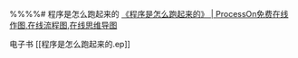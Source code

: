 %%%%# 程序是怎么跑起来的
[《程序是怎么跑起来的》 | ProcessOn免费在线作图,在线流程图,在线思维导图](https://www.processon.com/view/link/62163669f346fb06ec00a4cb#outline)

电子书
[[程序是怎么跑起来的.ep]]
